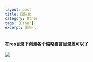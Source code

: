 ```yaml
---
layout: post
title: 国际化
category: Other
tags: [Other]
excerpt: 国际化
---
```


#### 在res目录下创建各个缩略语言目录就可以了  ####

![](http://www.nangongyibin.com/assets/images/Android/Other/11.png)